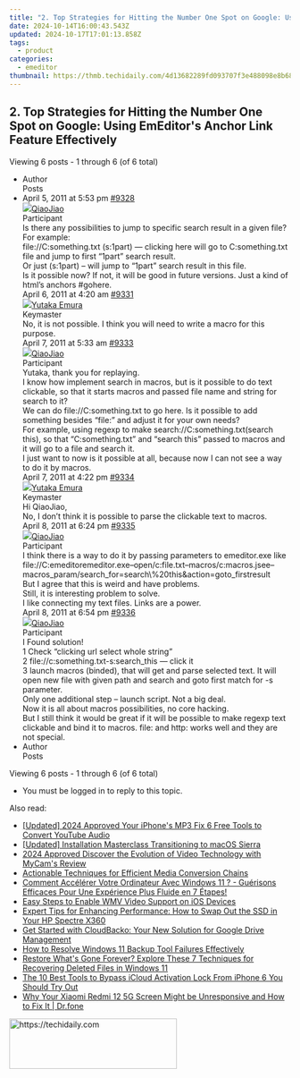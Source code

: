 ```yaml
---
title: "2. Top Strategies for Hitting the Number One Spot on Google: Using EmEditor's Anchor Link Feature Effectively"
date: 2024-10-14T16:00:43.543Z
updated: 2024-10-17T17:01:13.858Z
tags:
  - product
categories:
  - emeditor
thumbnail: https://thmb.techidaily.com/4d13682289fd093707f3e488098e8b68b405e6325695bb2b5c751424b8cb1104.jpeg
---
```


## 2. Top Strategies for Hitting the Number One Spot on Google: Using EmEditor's Anchor Link Feature Effectively

Viewing 6 posts - 1 through 6 (of 6 total)

* Author  
Posts
* April 5, 2011 at 5:53 pm [#9328](https://tools.techidaily.com/emeditor/products/)  
[![](https://secure.gravatar.com/avatar/e4b3430962364a05c69af317cc2183cf?s=80&d=identicon&r=g)QiaoJiao](https://www.emeditor.com/forums/users/QiaoJiao/ "View QiaoJiao's profile")  
Participant  
Is there any possibilities to jump to specific search result in a given file?  
 For example:  
file://C:something.txt (s:1part) — clicking here will go to C:something.txt file and jump to first “1part” search result.  
 Or just (s:1part) – will jump to “1part” search result in this file.  
 Is it possible now? If not, it will be good in future versions. Just a kind of html’s anchors #gohere.  
April 6, 2011 at 4:20 am [#9331](https://tools.techidaily.com/emeditor/products/)  
[![](https://secure.gravatar.com/avatar/a0a6377144ed3636f985d87303f65ed2?s=80&d=identicon&r=g)Yutaka Emura](https://www.emeditor.com/forums/users/yemura/ "View Yutaka Emura's profile")  
Keymaster  
No, it is not possible. I think you will need to write a macro for this purpose.  
April 7, 2011 at 5:33 am [#9333](https://tools.techidaily.com/emeditor/products/)  
[![](https://secure.gravatar.com/avatar/e4b3430962364a05c69af317cc2183cf?s=80&d=identicon&r=g)QiaoJiao](https://www.emeditor.com/forums/users/QiaoJiao/ "View QiaoJiao's profile")  
Participant  
Yutaka, thank you for replaying.  
 I know how implement search in macros, but is it possible to do text clickable, so that it starts macros and passed file name and string for search to it?  
 We can do file://C:something.txt to go here. Is it possible to add something besides “file:” and adjust it for your own needs?  
 For example, using regexp to make search://C:something.txt(search this), so that “C:something.txt” and “search this” passed to macros and it will go to a file and search it.  
 I just want to now is it possible at all, because now I can not see a way to do it by macros.  
April 7, 2011 at 4:22 pm [#9334](https://tools.techidaily.com/emeditor/products/)  
[![](https://secure.gravatar.com/avatar/a0a6377144ed3636f985d87303f65ed2?s=80&d=identicon&r=g)Yutaka Emura](https://www.emeditor.com/forums/users/yemura/ "View Yutaka Emura's profile")  
Keymaster  
Hi QiaoJiao,  
 No, I don’t think it is possible to parse the clickable text to macros.  
April 8, 2011 at 6:24 pm [#9335](https://tools.techidaily.com/emeditor/products/)  
[![](https://secure.gravatar.com/avatar/e4b3430962364a05c69af317cc2183cf?s=80&d=identicon&r=g)QiaoJiao](https://www.emeditor.com/forums/users/QiaoJiao/ "View QiaoJiao's profile")  
Participant  
I think there is a way to do it by passing parameters to emeditor.exe like  
 file://C:emeditoremeditor.exe–open/c:file.txt–macros/c:macros.jsee–macros\_param/search\_for=search\\%20this&action=goto\_firstresult  
 But I agree that this is weird and have problems.  
 Still, it is interesting problem to solve.  
 I like connecting my text files. Links are a power.  
April 8, 2011 at 6:54 pm [#9336](https://tools.techidaily.com/emeditor/products/)  
[![](https://secure.gravatar.com/avatar/e4b3430962364a05c69af317cc2183cf?s=80&d=identicon&r=g)QiaoJiao](https://www.emeditor.com/forums/users/QiaoJiao/ "View QiaoJiao's profile")  
Participant  
I Found solution!  
 1 Check “clicking url select whole string”  
 2 file://c:something.txt-s:search\_this — click it  
 3 launch macros (binded), that will get and parse selected text. It will open new file with given path and search and goto first match for -s parameter.  
 Only one additional step – launch script. Not a big deal.  
 Now it is all about macros possibilities, no core hacking.  
 But I still think it would be great if it will be possible to make regexp text clickable and bind it to macros. file: and http: works well and they are not special.
* Author  
Posts

Viewing 6 posts - 1 through 6 (of 6 total)

* You must be logged in to reply to this topic.

<ins class="adsbygoogle"
     style="display:block"
     data-ad-format="autorelaxed"
     data-ad-client="ca-pub-7571918770474297"
     data-ad-slot="1223367746"></ins>

<ins class="adsbygoogle"
     style="display:block"
     data-ad-client="ca-pub-7571918770474297"
     data-ad-slot="8358498916"
     data-ad-format="auto"
     data-full-width-responsive="true"></ins>

<span class="atpl-alsoreadstyle">Also read:</span>
<div><ul>
<li><a href="https://youtube-webster.techidaily.com/ed-2024-approved-your-iphones-mp3-fix-6-free-tools-to-convert-youtube-audio/"><u>[Updated] 2024 Approved Your iPhone's MP3 Fix 6 Free Tools to Convert YouTube Audio</u></a></li>
<li><a href="https://fox-links.techidaily.com/updated-installation-masterclass-transitioning-to-macos-sierra/"><u>[Updated] Installation Masterclass Transitioning to macOS Sierra</u></a></li>
<li><a href="https://video-screen-grab.techidaily.com/2024-approved-discover-the-evolution-of-video-technology-with-mycams-review/"><u>2024 Approved Discover the Evolution of Video Technology with MyCam's Review</u></a></li>
<li><a href="https://extra-lessons.techidaily.com/actionable-techniques-for-efficient-media-conversion-chains/"><u>Actionable Techniques for Efficient Media Conversion Chains</u></a></li>
<li><a href="https://win-hacks.techidaily.com/comment-accelerer-votre-ordinateur-avec-windows-11-guerisons-efficaces-pour-une-experience-plus-fluide-en-7-etapes/"><u>Comment Accélérer Votre Ordinateur Avec Windows 11 ? - Guérisons Efficaces Pour Une Expérience Plus Fluide en 7 Étapes!</u></a></li>
<li><a href="https://discover-exceptional.techidaily.com/easy-steps-to-enable-wmv-video-support-on-ios-devices/"><u>Easy Steps to Enable WMV Video Support on iOS Devices</u></a></li>
<li><a href="https://win-hacks.techidaily.com/expert-tips-for-enhancing-performance-how-to-swap-out-the-ssd-in-your-hp-spectre-x360/"><u>Expert Tips for Enhancing Performance: How to Swap Out the SSD in Your HP Spectre X360</u></a></li>
<li><a href="https://win-hacks.techidaily.com/get-started-with-cloudbacko-your-new-solution-for-google-drive-management/"><u>Get Started with CloudBacko: Your New Solution for Google Drive Management</u></a></li>
<li><a href="https://win-hacks.techidaily.com/how-to-resolve-windows-11-backup-tool-failures-effectively/"><u>How to Resolve Windows 11 Backup Tool Failures Effectively</u></a></li>
<li><a href="https://win-hacks.techidaily.com/restore-whats-gone-forever-explore-these-7-techniques-for-recovering-deleted-files-in-windows-11/"><u>Restore What's Gone Forever? Explore These 7 Techniques for Recovering Deleted Files in Windows 11</u></a></li>
<li><a href="https://activate-lock.techidaily.com/the-10-best-tools-to-bypass-icloud-activation-lock-from-iphone-6-you-should-try-out-by-drfone-ios/"><u>The 10 Best Tools to Bypass iCloud Activation Lock From iPhone 6 You Should Try Out</u></a></li>
<li><a href="https://howto.techidaily.com/why-your-xiaomi-redmi-12-5g-screen-might-be-unresponsive-and-how-to-fix-it-drfone-by-drfone-fix-android-problems-fix-android-problems/"><u>Why Your Xiaomi Redmi 12 5G Screen Might be Unresponsive and How to Fix It | Dr.fone</u></a></li>
</ul></div>

<!-- affiliate ads begin -->
<a href="https://aligracehair.sjv.io/c/5597632/2036467/19272" target="_top" id="2036467">
  <img src="//a.impactradius-go.com/display-ad/19272-2036467" border="0" alt="https://techidaily.com" width="300" height="90"/>
</a>
<img height="0" width="0" src="https://aligracehair.sjv.io/i/5597632/2036467/19272" style="position:absolute;visibility:hidden;" border="0" />
<!-- affiliate ads end -->

